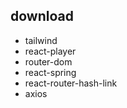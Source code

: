 ## download

- tailwind
- react-player
- router-dom
- react-spring
- react-router-hash-link
- axios
